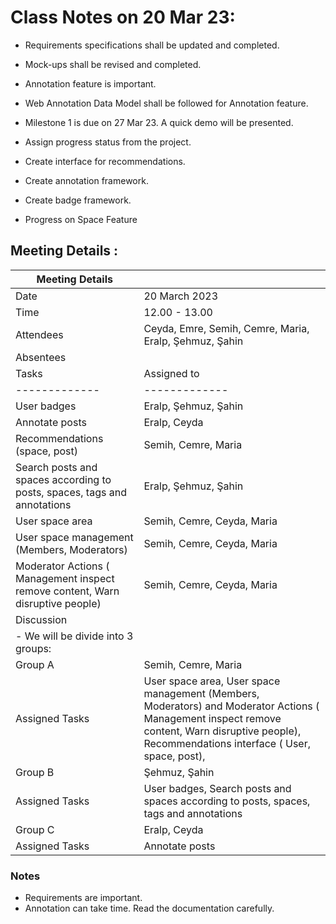 # Class Notes on 20 Mar 23:

- Requirements specifications shall be updated and completed.
- Mock-ups shall be revised and completed.
- Annotation feature is important.
- Web Annotation Data Model shall be followed for Annotation feature.
- Milestone 1 is due on 27 Mar 23. A quick demo will be presented.

- Assign progress status from the project.
- Create interface for recommendations.
- Create annotation framework.
- Create badge framework.
- Progress on Space Feature

## Meeting Details :

| Meeting Details                                                                |                                                                                                                                                                                                   |
|--------------------------------------------------------------------------------|---------------------------------------------------------------------------------------------------------------------------------------------------------------------------------------------------|
| Date                                                                           | 20 March 2023                                                                                                                                                                                     |
| Time                                                                           | 12.00 - 13.00                                                                                                                                                                                     |
| Attendees                                                                      | Ceyda, Emre, Semih, Cemre,  Maria, Eralp, Şehmuz, Şahin                                                                                                                                           |
| Absentees                                                                      |
| Tasks                                                                          | Assigned to                                                                                                                                                                                       |
| -------------                                                                  | -------------                                                                                                                                                                                     |
| User badges                                                                    | Eralp, Şehmuz, Şahin                                                                                                                                                                              |
| Annotate posts                                                                 | Eralp, Ceyda                                                                                                                                                                                      |
| Recommendations (space, post)                                                  | Semih, Cemre, Maria                                                                                                                                                                               |
| Search posts and spaces according to posts, spaces, tags and annotations       | Eralp, Şehmuz, Şahin                                                                                                                                                                              |
| User space area                                                                | Semih, Cemre, Ceyda, Maria                                                                                                                                                                        |
| User space management (Members, Moderators)                                    | Semih, Cemre, Ceyda, Maria                                                                                                                                                                        |
| Moderator Actions ( Management inspect remove content, Warn disruptive people) | Semih, Cemre, Ceyda, Maria                                                                                                                                                                        |
| Discussion                                                                     |                                                                                                                                                                                                   |
| - We will be divide into 3 groups:                                             ||
| Group A                                                                        | Semih, Cemre, Maria                                                                                                                                                                               |
| Assigned Tasks                                                                 | User space area, User space management (Members, Moderators) and Moderator Actions ( Management inspect remove content, Warn disruptive people),  Recommendations interface ( User, space, post), |
| Group B                                                                        | Şehmuz, Şahin                                                                                                                                                                                     |
| Assigned Tasks                                                                 | User badges, Search posts and spaces according to posts, spaces, tags and annotations                                                                                                             |
| Group C                                                                        | Eralp, Ceyda                                                                                                                                                                                      |
| Assigned Tasks                                                                 | Annotate posts



### Notes

- Requirements are important.
- Annotation can take time. Read the documentation carefully.